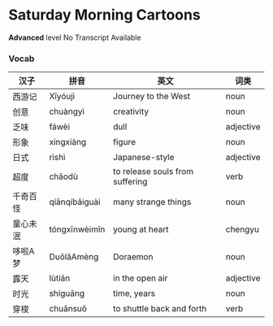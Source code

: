 # Saturday Morning Cartoons
**Advanced** level
No Transcript Available
### Vocab
|汉子|拼音|英文|词类|
|----|----|----|----|
|西游记|Xīyóujì|Journey to the West|noun|
|创意|chuàngyì|creativity|noun|
|乏味|fáwèi|dull|adjective|
|形象|xíngxiàng|figure|noun|
|日式|rìshì|Japanese-style|adjective|
|超度|chāodù|to release souls from suffering|verb|
|千奇百怪|qiānqíbǎiguài|many strange things|noun|
|童心未泯|tóngxīnwèimǐn|young at heart|chengyu|
|哆啦A梦|DuōlāAmèng|Doraemon|noun|
|露天|lùtiān|in the open air|adjective|
|时光|shíguāng|time, years|noun|
|穿梭|chuānsuō|to shuttle back and forth|verb|